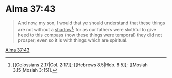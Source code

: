 # Alma 37:43

> And now, my son, I would that ye should understand that these things are not without a <u>shadow</u>[^a]; for as our fathers were slothful to give heed to this compass (now these things were temporal) they did not prosper; even so it is with things which are spiritual.

[Alma 37:43](https://www.churchofjesuschrist.org/study/scriptures/bofm/alma/37?lang=eng&id=p43#p43)


[^a]: [[Colossians 2.17|Col. 2:17]]; [[Hebrews 8.5|Heb. 8:5]]; [[Mosiah 3.15|Mosiah 3:15]].  
